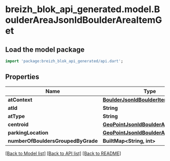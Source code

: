 # breizh_blok_api_generated.model.BoulderAreaJsonldBoulderAreaItemGet

## Load the model package
```dart
import 'package:breizh_blok_api_generated/api.dart';
```

## Properties
Name | Type | Description | Notes
------------ | ------------- | ------------- | -------------
**atContext** | [**BoulderJsonldBoulderItemGetContext**](BoulderJsonldBoulderItemGetContext.md) |  | [optional] 
**atId** | **String** |  | [optional] 
**atType** | **String** |  | [optional] 
**centroid** | [**GeoPointJsonldBoulderAreaItemGet**](GeoPointJsonldBoulderAreaItemGet.md) |  | [optional] 
**parkingLocation** | [**GeoPointJsonldBoulderAreaItemGet**](GeoPointJsonldBoulderAreaItemGet.md) |  | [optional] 
**numberOfBouldersGroupedByGrade** | **BuiltMap&lt;String, int&gt;** |  | [optional] 

[[Back to Model list]](../README.md#documentation-for-models) [[Back to API list]](../README.md#documentation-for-api-endpoints) [[Back to README]](../README.md)


